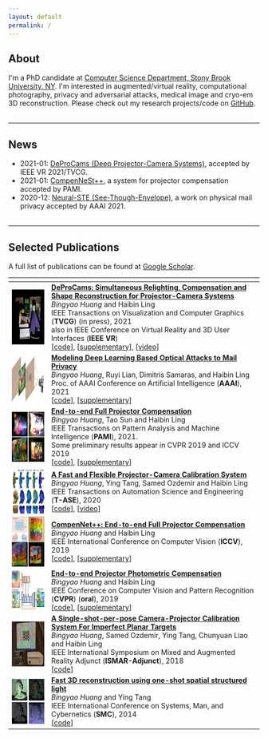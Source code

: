 ```yaml
---
layout: default
permalink: /
---
```


## About
I'm a PhD candidate at [Computer Science Department, Stony Brook University, NY](https://www.cs.stonybrook.edu/). I'm interested in augmented/virtual reality, computational photography, privacy and adversarial attacks, medical image and cryo-em 3D reconstruction.
Please check out my research projects/code on [GitHub](https://github.com/BingyaoHuang).
<br><br>

___
## News
* 2021-01: [DeProCams (Deep Projector-Camera Systems)](https://vision.cs.stonybrook.edu/~bingyao/pub/DeProCams), accepted by IEEE VR 2021/TVCG.
* 2021-01: [CompenNeSt++](https://bingyaohuang.github.com/pub/CompenNeSt%2B%2B/), a system for projector compensation accepted by PAMI.
* 2020-12: [Neural-STE (See-Though-Envelope)](https://arxiv.org/pdf/2012.11803.pdf), a work on physical mail privacy accepted by AAAI 2021.
<br><br>

___
## Selected Publications
A full list of publications can be found at [Google Scholar](https://scholar.google.com/citations?hl=en&user=GyyV2lkAAAAJ&view_op=list_works&sortby=pubdate).
<br>

|<i></i>|<i></i>| 
:--- |:---
<img src='/images/teasers/DeProCams.gif' width=120 height=110 style="vertical-align:top;padding-right:10px" > |  [**DeProCams: Simultaneous Relighting, Compensation and Shape Reconstruction for Projector-Camera Systems**](https://vision.cs.stonybrook.edu/~bingyao/pub/DeProCams) <br> *Bingyao Huang* and Haibin Ling <br> IEEE Transactions  on Visualization and Computer Graphics (**TVCG**) (in press), 2021 <br> also in IEEE Conference on Virtual Reality and 3D User Interfaces (**IEEE VR**)<br> [[code](https://github.com/BingyaoHuang/DeProCams)], [[supplementary](https://vision.cs.stonybrook.edu/~bingyao/pub/DeProCams_supp)], [[video](https://youtu.be/mfyXdckpIf4)] 
<img src='/images/teasers/Neural-STE.png' width=120 height=90 style="vertical-align:top;padding-right:10px" > | [**Modeling Deep Learning Based Optical Attacks to Mail Privacy**](https://arxiv.org/pdf/2012.11803.pdf) <br> *Bingyao Huang*, Ruyi Lian, Dimitris Samaras, and Haibin Ling <br> Proc. of AAAI Conference on Artificial Intelligence (**AAAI**), 2021 <br>  [[code](https://github.com/BingyaoHuang/Neural-STE)], [[supplementary](https://vision.cs.stonybrook.edu/~bingyao/pub/Neural-STE_supp)] 
<img src='/images/teasers/CompenNeSt++.png' width=120 height=100 style="vertical-align:top;padding-right:10px" > |  [**End-to-end Full Projector Compensation**](https://bingyaohuang.github.com/pub/CompenNeSt%2B%2B/) <br> *Bingyao Huang*, Tao Sun and Haibin Ling <br> IEEE Transactions  on Pattern Analysis and Machine Intelligence (**PAMI**), 2021. <br>Some preliminary results appear in CVPR 2019 and ICCV 2019  <br>  [[code](https://github.com/BingyaoHuang/CompenNeSt-plusplus)], [[supplementary](https://vision.cs.stonybrook.edu/~bingyao/pub/CompenNeSt_supp)] 
<img src='/images/teasers/TASE20.png' width=120 height=90 style="vertical-align:top;padding-right:10px" >  |  [**A Fast and Flexible Projector-Camera Calibration System**](http://vision.cs.stonybrook.edu/~bingyao/pub/calibration_TASE) <br> *Bingyao Huang*, Ying Tang, Samed Ozdemir and Haibin Ling <br> IEEE Transactions on Automation Science and Engineering (**T-ASE**), 2020 <br>  [[code](https://github.com/BingyaoHuang/single-shot-pro-cam-calib)], [[video](https://youtu.be/fnrVDOhcu7I)]
<img src='/images/teasers/CompenNet++.png' width=120 height=100 style="vertical-align:top;padding-right:10px" >  |  [**CompenNet++: End-to-end Full Projector Compensation**](https://arxiv.org/pdf/1908.06246.pdf) <br> *Bingyao Huang* and Haibin Ling <br> IEEE International Conference on Computer Vision (**ICCV**), 2019 <br>  [[code](https://github.com/BingyaoHuang/CompenNet-plusplus)], [[supplementary](https://www3.cs.stonybrook.edu/~hling/publication/CompenNet++_sup-high-res.pdf)] 
<img src='/images/teasers/CompenNet.png' width=120 height=80 style="vertical-align:top;padding-right:10px" >  |  [**End-to-end Projector Photometric Compensation**](http://openaccess.thecvf.com/content_CVPR_2019/papers/Huang_End-To-End_Projector_Photometric_Compensation_CVPR_2019_paper.pdf) <br> *Bingyao Huang* and Haibin Ling <br> IEEE Conference on Computer Vision and Pattern Recognition (**CVPR**) (**oral**), 2019 <br>  [[code](https://github.com/BingyaoHuang/CompenNet)], [[supplementary](https://openaccess.thecvf.com/content_CVPR_2019/supplemental/Huang_End-To-End_Projector_Photometric_CVPR_2019_supplemental.pdf)] 
<img src='/images/teasers/ISMAR18.png' width=120 height=90 style="vertical-align:top;padding-right:10px" > |  [**A Single-shot-per-pose Camera-Projector Calibration System For Imperfect Planar Targets**](https://arxiv.org/pdf/1803.09058.pdf) <br> *Bingyao Huang*, Samed Ozdemir, Ying Tang, Chunyuan Liao and Haibin Ling <br> IEEE International Symposium on Mixed and Augmented Reality Adjunct (**ISMAR-Adjunct**), 2018 <br>  [[code](https://github.com/BingyaoHuang/single-shot-pro-cam-calib)] 
<img src='/images/teasers/smc14.png' width=120 height=90 style="vertical-align:top;padding-right:10px" > |  [**Fast 3D reconstruction using one-shot spatial structured light**](https://ieeexplore.ieee.org/document/6973962) <br> *Bingyao Huang* and Ying Tang <br> IEEE International Conference on Systems, Man, and Cybernetics (**SMC**), 2014 <br>  [[code](https://github.com/BingyaoHuang/single-shot-pro-cam-calib)] 





<!-- * **DeProCams: Simultaneous Relighting, Compensation and Shape Reconstruction for Projector-Camera Systems**\
*Bingyao Huang* and Haibin Ling\
IEEE Conf. on Virtual Reality and 3D User Interfaces (**IEEE VR**), 2021\
also in IEEE Trans. on Visualization and Computer Graphics (**T-VCG**)

* **Modeling Deep Learning Based Optical Attacks to Mail Privacy**\
*Bingyao Huang*, Ruyi Lian, Dimitris Samaras, and Haibin Ling\
Proc. of AAAI Conference on Artificial Intelligence (**AAAI**), 2021

* **End-to-end Full Projector Compensation**\
*Bingyao Huang*, Tao Sun, and Haibin Ling\
IEEE Trans. on Pattern Analysis and Machine Intelligence (**PAMI**), 2021.\
Some preliminary results appear in CVPR 2019 and ICCV 2019

* **A Fast and Flexible Projector-Camera Calibration System**\
*Bingyao Huang*, Ying Tang, Samed Ozdemir and Haibin Ling\
IEEE Transactions on Automation Science and Engineering (**T-ASE**), 2020.

* **CompenNet++: End-to-end Full Projector Compensation**\
*Bingyao Huang* and Haibin Ling\
IEEE International Conference on Computer Vision (**ICCV**), 2019.

* **End-to-end Projector Photometric Compensation**\
*Bingyao Huang* and Haibin Ling\
IEEE Conf. on Computer Vision and Pattern Recognition (**CVPR**) (**oral**), 2019.

* **A Single-shot-per-pose Camera-Projector Calibration System For Imperfect Planar Targets**\
*Bingyao Huang*, Samed Ozdemir, Ying Tang, Chunyuan Liao and Haibin Ling\
IEEE International Symposium on Mixed and Augmented Reality Adjunct (**ISMAR-Adjunct**), 2018. -->
